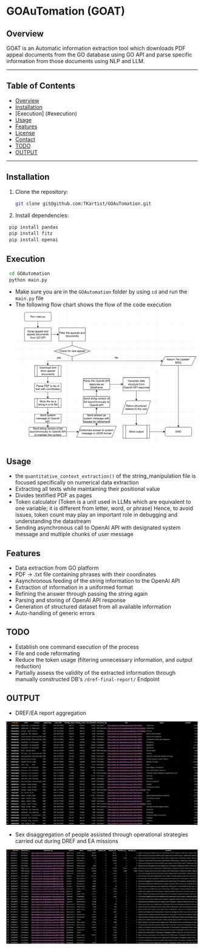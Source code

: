 # GOAuTomation (GOAT)

## Overview

GOAT is an Automatic information extraction tool which
downloads PDF appeal documents from the GO database
using GO API and parse specific information from
those documents using NLP and LLM.

---

## Table of Contents

- [Overview](#overview)
- [Installation](#installation)
- [Execution] (#execution)
- [Usage](#usage)
- [Features](#features)
- [License](#license)
- [Contact](#contact)
- [TODO](#todo)
- [OUTPUT](#output)
---

## Installation

1. Clone the repository:
   ```bash
   git clone git@github.com:TKartist/GOAuTomation.git
   ```
2. Install dependencies:
  ```bash
   pip install pandas
   pip install fitz
   pip install openai
   ```

## Execution
  ```bash
   cd GOAutomation
   python main.py
   ```
   - Make sure you are in the `GOAutomation` folder by using `cd` and run the `main.py` file
   - The following flow chart shows the flow of the code execution
![Project Screenshot](img_files/flowchart.png)


## Usage
- the `quantitative_context_extraction()` of the string_manipulation file is focused specifically on numerical data extraction
- Extracting all texts while maintaining their positional value
- Divides textified PDF as pages
- Token calculator (Token is a unit used in LLMs which are equivalent to one variable; it is different from letter, word, or phrase)
  Hence, to avoid issues, token count may play an important role in debugging and understanding the datastream
- Sending asynchronous call to OpenAI API with designated system message and multiple chunks of user message

## Features
- Data extraction from GO platform
- PDF -> .txt file containing phrases with their coordinates
- Asynchronous feeding of the string information to the OpenAI API
- Extraction of information in a uniformed format
- Refining the answer through passing the string again
- Parsing and storing of OpenAI API response
- Generation of structured dataset from all available information
- Auto-handling of generic errors



## TODO
- Establish one command execution of the process
- File and code reformating
- Reduce the token usage (filtering unnecessary information, and output reduction)
- Partially assess the validity of the extracted information through manually constructed DB's `/dref-final-report/` Endpoint


## OUTPUT
- DREF/EA report aggregation

![Project Screenshot](img_files/scrap_go.png)

- Sex disaggregation of people assisted through operational strategies carried out during DREF and EA missions

![Project Screenshot](img_files/disaggregation.png)